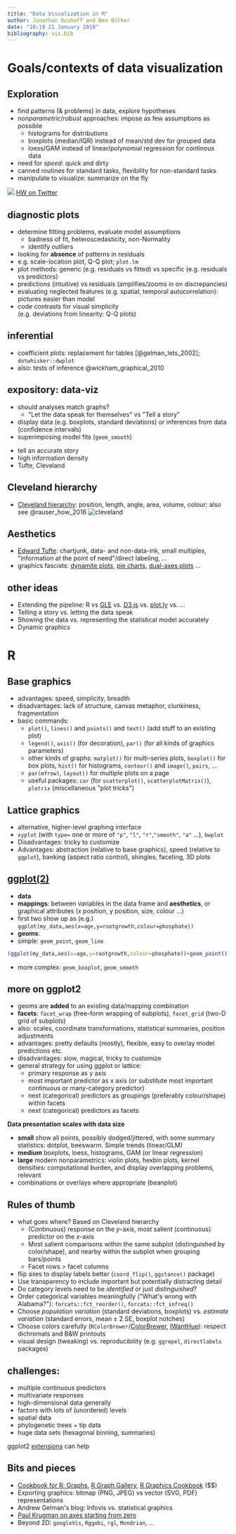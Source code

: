 ```yaml
---
title: "Data Visualization in R"
author: Jonathan Dushoff and Ben Bolker
date: "10:19 21 January 2019"
bibliography: vis.bib
---
```


# Goals/contexts of data visualization

## Exploration

* find patterns (& problems) in data, explore hypotheses
* *nonparametric*/*robust* approaches: impose as few assumptions as possible
     * histograms for distributions
     * boxplots (median/IQR) instead of mean/std dev for grouped data
     * loess/GAM instead of linear/polynomial regression for continous data
* need for *speed*: quick and dirty
* canned routines for standard tasks, flexibility for non-standard tasks
* manipulate to visualize: summarize on the fly

![](pix/hadley_cycle.jpg) [HW on Twitter](https://twitter.com/hadleywickham/status/784780387180425217)

## diagnostic plots

* determine fitting problems, evaluate model assumptions
   * badness of fit, heteroscedasticity, non-Normality
   * identify outliers
* looking for **absence** of patterns in residuals
* e.g. scale-location plot, Q-Q plot; `plot.lm`
* plot methods: generic (e.g. residuals vs fitted) vs specific (e.g. residuals vs predictors)
* predictions (intuitive) vs residuals (amplifies/zooms in on discrepancies)
* evaluating neglected features (e.g. spatial, temporal autocorrelation):  
pictures easier than model
* code contrasts for visual simplicity  
(e.g. deviations from linearity: Q-Q plots)

## inferential

- coefficient plots: replacement for tables [@gelman_lets_2002]; `dotwhisker::dwplot`
- also: tests of inference @wickham_graphical_2010

## expository: data-viz

* should analyses match graphs?
    * "Let the data speak for themselves" vs "Tell a story"
* display data (e.g. boxplots, standard deviations) or inferences from data (confidence intervals)
* superimposing model fits (`geom_smooth`)

- tell an accurate story
- high information density
- Tufte, Cleveland

## Cleveland hierarchy

- [Cleveland hierarchy](http://sfew.websitetoolbox.com/post/clevelands-graphical-features-hierarchy-4598555): position, length, angle, area, volume, colour: also see @rauser_how_2016
![cleveland](pix/data_vis_1.png)

## Aesthetics

- [Edward Tufte](http://en.wikipedia.org/wiki/Edward_tufte): chartjunk, data- and non-data-ink, small multiples, "information at the point of need"/direct labeling, ...
- graphics fascists: [dynamite plots](http://emdbolker.wikidot.com/blog:dynamite), [pie charts](http://wnnnww.qualia.hr/pie-chart-controversy/), [dual-axes plots](http://www.perceptualedge.com/articles/visual_business_intelligence/dual-scaled_axes.pdf) ...

## other ideas

-   Extending the pipeline: R vs [GLE](http://glx.sourceforge.net/) vs. [D3.js](https://d3js.org/) vs. [plot.ly](https://plot.ly/) vs. ...
-   Telling a story vs. letting the data speak
-   Showing the data vs. representing the statistical model accurately
-   Dynamic graphics

# R

## Base graphics

-   advantages: speed, simplicity, breadth
-   disadvantages: lack of structure, canvas metaphor, clunkiness, fragmentation
-   basic commands:
    -   `plot()`, `lines()` and `points()` and `text()` (add stuff to an existing plot)
    -   `legend()`, `axis()` (for decoration), `par()` (for all kinds of graphics parameters)
    -   other kinds of graphs: `matplot()` for multi-series plots, `boxplot()` for box plots, `hist()` for histograms, `contour()` and `image()`, `pairs`, ...
    -   `par(mfrow)`, `layout()` for multiple plots on a page
    -   useful packages: `car` (for `scatterplot()`, `scatterplotMatrix()`), `plotrix` (miscellaneous "plot tricks")

## Lattice graphics

- alternative, higher-level graphing interface
- `xyplot` (with `type=` one or more of `"p"`, `"l"`, `"r"`,`"smooth"`, `"a"` ...), `bwplot`
-   Disadvantages: tricky to customize
-   Advantages: abstraction (relative to base graphics), speed (relative to `ggplot`), banking (aspect ratio control), shingles, faceting, 3D plots

## [ggplot(2)](http://ggplot2.org)

-   **data**
-   **mappings**: between variables in the data frame and **aesthetics**, or graphical attributes
(x position, y position, size, colour ...)
-   first two show up as (e.g.) `ggplot(my_data,aes(x=age,y=rootgrowth,colour=phosphate))`
-   **geoms**:
   - simple: `geom_point`, `geom_line`


```r
(ggplot(my_data,aes(x=age,y=rootgrowth,colour=phosphate))+geom_point())
```

- more complex: `geom_boxplot`, `geom_smooth`

## more on ggplot2

- geoms are **added** to an existing data/mapping combination
- **facets**: `facet_wrap` (free-form wrapping of subplots), `facet_grid` (two-D grid of subplots)
- also: scales, coordinate transformations, statistical summaries, position adjustments
- advantages: pretty defaults (mostly), flexible, easy to overlay model predictions etc.
- disadvantages: slow, magical, tricky to customize
- general strategy for using ggplot or lattice:
    - primary response as y axis
    - most important predictor as x axis
(or substitute most important continuous or many-category predictor)
    - next (categorical) predictors as groupings (preferably colour/shape) within facets
    - next (categorical) predictors as facets

**Data presentation scales with data size**

* **small** show all points, possibly dodged/jittered, with some summary statistics: dotplot, beeswarm. Simple trends (linear/GLM)
* **medium** boxplots, loess, histograms, GAM (or linear regression)
* **large** modern nonparametrics: violin plots, hexbin plots, kernel densities: computational burden, and display overlapping problems, relevant
* combinations or overlays where appropriate (beanplot)

## Rules of thumb

* what goes where? Based on Cleveland hierarchy
     * (Continuous) response on the $y$-axis, most salient (continuous) predictor on the $x$-axis
     * Most salient comparisons within the same subplot (distinguished by color/shape), and nearby within the subplot when grouping bars/points
     * Facet rows > facet columns
* flip axes to display labels better (`coord_flip()`, `ggstance()` package)
* Use transparency to include important but potentially distracting detail
* Do category levels need to be *identified* or just *distinguished*?
* Order categorical variables meaningfully ("What's wrong with Alabama?"): `forcats::fct_reorder()`, `forcats::fct_infreq()`
* Choose *population variation* (standard deviations, boxplots) vs. *estimate variation* (standard errors, mean $\pm$ 2 SE, boxplot notches)
* Choose colors carefully (`RColorBrewer`/[ColorBrewer](colorbrewer2.org/), [IWantHue](http://tools.medialab.sciences-po.fr/iwanthue/)): respect dichromats and B&W printouts
* visual design (tweaking) vs. reproducibility (e.g. `ggrepel`, `directlabels` packages)

## challenges:

- multiple continuous predictors
- multivariate responses
- high-dimensional data generally
- factors with lots of (unordered) levels
- spatial data
- phylogenetic trees + tip data
- huge data sets (hexagonal binning, summaries)

ggplot2 [extensions](https://www.ggplot2-exts.org) can help

## Bits and pieces

- [Cookbook for R: Graphs](http://wiki.stdout.org/rcookbook/Graphs/), [R Graph Gallery](http://gallery.r-enthusiasts.com/), [R Graphics Cookbook](http://shop.oreilly.com/product/0636920023135.do) ($$)
- Exporting graphics: bitmap (PNG, JPEG) vs vector (SVG, PDF) representations
- Andrew Gelman's blog: Infovis vs. statistical graphics
-   [Paul Krugman on axes starting from zero](http://krugman.blogs.nytimes.com/2011/09/14/axes-of-evil/)
- Beyond 2D: `googleVis`, `Rggobi`, `rgl`, `Mondrian`, ...

